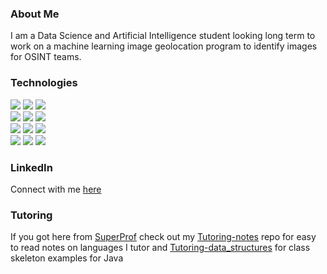 ### About Me

I am a Data Science and Artificial Intelligence student looking long term to work on a machine learning image geolocation program to identify images for OSINT teams.

### Technologies
  ![](https://img.shields.io/badge/Lang-Java-red)
  ![](https://img.shields.io/badge/Lang-Python-red)
  ![](https://img.shields.io/badge/Lang-Octave-red)
  </br>
  ![](https://img.shields.io/badge/Framework-Tensorflow-orange)
  ![](https://img.shields.io/badge/Framework-Pandas-orange)
  ![](https://img.shields.io/badge/Framework-DeepNetts-orange)
  </br>
  ![](https://img.shields.io/badge/OS-Pop!_OS-blue)
  ![](https://img.shields.io/badge/OS-Ubuntu-blue)
  ![](https://img.shields.io/badge/OS-Windows-blue)
  </br>
  ![](https://img.shields.io/badge/Editor-Intellij-blueviolet)
  ![](https://img.shields.io/badge/Editor-Pycharm-blueviolet)
  ![](https://img.shields.io/badge/Editor-Eclipse-blueviolet)


### LinkedIn
Connect with me [here](https://www.linkedin.com/in/leondebnath/)

### Tutoring

If you got here from [SuperProf](https://www.superprof.co.uk/) check out my [Tutoring-notes](https://github.com/S010MON/Tutoring-notes) repo for easy to read notes on languages I tutor and [Tutoring-data_structures](https://github.com/S010MON/Tutoring-data_structures) for class skeleton examples for Java

